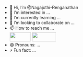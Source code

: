 - 👋 Hi, I’m @Nagajothi-Renganathan
- 👀 I’m interested in ...
- 🌱 I’m currently learning ...
- 💞️ I’m looking to collaborate on ...
- 📫 How to reach me ...
  <br/>[<img height="30" width="70" src="https://img.shields.io/badge/Gmail-D14836?style=for-the-badge&logo=gmail&logoColor=white">](https://mail.google.com/mail/nagajothi_renganathan)
   [<img height="30" width="80" src="https://img.shields.io/badge/LinkedIn-0077B5?style=for-the-badge&logo=linkedin&logoColor=white">](https://www.linkedin.com/in/nagajothi-frontend-developer/)
- 😄 Pronouns: ...
- ⚡ Fun fact: ...

<!---
Nagajothi-Renganathan/Nagajothi-Renganathan is a ✨ special ✨ repository because its `README.md` (this file) appears on your GitHub profile.
You can click the Preview link to take a look at your changes.
--->

